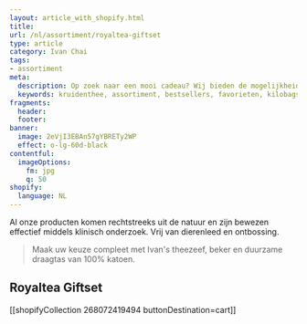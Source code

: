 ```yaml
---
layout: article_with_shopify.html
title:
url: /nl/assortiment/royaltea-giftset
type: article
category: Ivan Chai
tags:
- assortiment
meta:
  description: Op zoek naar een mooi cadeau? Wij bieden de mogelijkheid pakketten te upgraden met een theezeef, beker en duurzame draagtas van 100% katoen.
  keywords: kruidenthee, assortiment, bestsellers, favorieten, kilobags, inzichten, geschenkdoos, cadeau, katoen, draagtas, beker, theezeef
fragments:
  header:
  footer:
banner:
  image: 2eVjI3EBAn57gYBRETy2WP
  effect: o-lg-60d-black
contentful:
  imageOptions:
    fm: jpg
    q: 50
shopify:
  language: NL
---
```

Al onze producten komen rechtstreeks uit de natuur en zijn bewezen effectief middels klinisch onderzoek. Vrij van dierenleed en ontbossing.

> Maak uw keuze compleet met Ivan's theezeef, beker en duurzame draagtas van 100% katoen.

## Royaltea Giftset

[[shopifyCollection 268072419494 buttonDestination=cart]]
